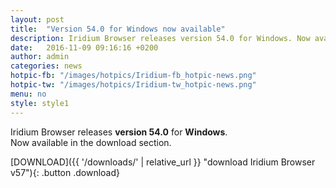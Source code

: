 ```yaml
---
layout: post
title:  "Version 54.0 for Windows now available"
description: Iridium Browser releases version 54.0 for Windows. Now available for Download.
date:   2016-11-09 09:16:16 +0200
author:	admin
categories: news
hotpic-fb: "/images/hotpics/Iridium-fb_hotpic-news.png"
hotpic-tw: "/images/hotpics/Iridium-tw_hotpic-news.png"
menu: no
style: style1
---
```


Iridium Browser releases **version 54.0** for **Windows**.  
Now available in the download section.   
<!--break-->    
[DOWNLOAD]({{ '/downloads/' | relative_url }} "download Iridium Browser v57"){: .button .download}     
     